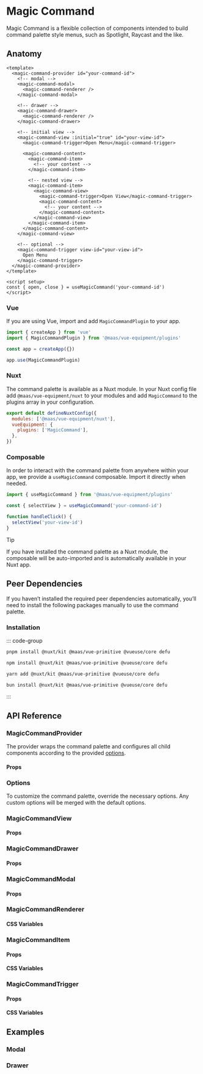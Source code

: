 # Magic Command

Magic Command is a flexible collection of components intended to build command palette style menus, such as Spotlight, Raycast and the like.

<component-preview src="./demo/DefaultDemo.vue"/>

<!--@include: @/apps/docs/src/content/snippets/overview.md-->

## Anatomy

```vue
<template>
  <magic-command-provider id="your-command-id">
    <!-- modal -->
    <magic-command-modal>
      <magic-command-renderer />
    </magic-command-modal>

    <!-- drawer -->
    <magic-command-drawer>
      <magic-command-renderer />
    </magic-command-drawer>

    <!-- initial view -->
    <magic-command-view :initial="true" id="your-view-id">
      <magic-command-trigger>Open Menu</magic-command-trigger>

      <magic-command-content>
        <magic-command-item>
          <!-- your content -->
        </magic-command-item>

        <!-- nested view -->
        <magic-command-item>
          <magic-command-view>
            <magic-command-trigger>Open View</magic-command-trigger>
            <magic-command-content>
              <!-- your content -->
            </magic-command-content>
          </magic-command-view>
        </magic-command-item>
      </magic-command-content>
    </magic-command-view>

    <!-- optional -->
    <magic-command-trigger view-id="your-view-id">
      Open Menu
    </magic-command-trigger>
  </magic-command-provider>
</template>

<script setup>
const { open, close } = useMagicCommand('your-command-id')
</script>
```

<!--@include: @/apps/docs/src/content/snippets/installation.md-->

### Vue

If you are using Vue, import and add `MagicCommandPlugin` to your app.

```js
import { createApp } from 'vue'
import { MagicCommandPlugin } from '@maas/vue-equipment/plugins'

const app = createApp({})

app.use(MagicCommandPlugin)
```

### Nuxt

The command palette is available as a Nuxt module. In your Nuxt config file add `@maas/vue-equipment/nuxt` to your modules and add `MagicCommand` to the plugins array in your configuration.

```js
export default defineNuxtConfig({
  modules: ['@maas/vue-equipment/nuxt'],
  vueEquipment: {
    plugins: ['MagicCommand'],
  },
})
```

### Composable

In order to interact with the command palette from anywhere within your app, we provide a `useMagicCommand` composable. Import it directly when needed.

```js
import { useMagicCommand } from '@maas/vue-equipment/plugins'

const { selectView } = useMagicCommand('your-command-id')

function handleClick() {
  selectView('your-view-id')
}
```

> [!TIP]
> If you have installed the command palette as a Nuxt module, the composable will be auto-imported and is automatically available in your Nuxt app.

## Peer Dependencies

If you haven’t installed the required peer dependencies automatically, you’ll need to install the following packages manually to use the command palette.

<ProseTable
  :columns="[
    { label: 'Package'},
  ]"
  :rows="[
    {
      items: [
        {
          label: '[@nuxt/kit](https://www.npmjs.com/package/@nuxt/kit)'
        }
      ]
    },
    {
      items: [
        {
          label: '[@maas/vue-primitive](https://www.npmjs.com/package/@maas/vue-primitive)'
        }
      ]
    },
    {
      items: [
        {
          label: '[@vueuse/core](https://www.npmjs.com/package/@vueuse/core)'
        }
      ]
    },
     {
      items: [
        {
          label: '[defu](https://www.npmjs.com/package/defu)'
        }
      ]
    },
  ]"
/>

### Installation

::: code-group

```sh [pnpm]
pnpm install @nuxt/kit @maas/vue-primitive @vueuse/core defu
```

```sh [npm]
npm install @nuxt/kit @maas/vue-primitive @vueuse/core defu
```

```sh [yarn]
yarn add @nuxt/kit @maas/vue-primitive @vueuse/core defu
```

```sh [bun]
bun install @nuxt/kit @maas/vue-primitive @vueuse/core defu
```

:::

## API Reference

### MagicCommandProvider

The provider wraps the command palette and configures all child components according to the provided [options](#options).

#### Props

<ProseTable 
  :columns="[
    { label: 'Prop' },
    { label: 'Type' },
    { label: 'Required' }
  ]"
  :rows="[
    {
      items: [
        {
          label: 'id',
          description: 'Providing an id is required. Can either be a string or a ref.'
        },
        {
          label: 'MaybeRef\<string\>',
          escape: true
        },
        {
          label: 'true'
        }
      ]
    },
    {
      items: [
        {
          label: 'asChild',
          description: 'Prevent the component from rendering and pass all functionality to a child element.'
        },
        {
          label: 'boolean'
        },
        {
          label: 'false'
        }
      ]
    },
    {
      items: [
        {
          label: 'options',
          description: 'Refer to the [options table](#options) for details.'
        },
        {
          label: 'MagicMenuOptions'
        },
        {
          label: 'false'
        }
      ]
    },
  ]"
/>

### Options

To customize the command palette, override the necessary options. Any custom options will be merged with the default options.

<ProseTable
:columns="[
{ label: 'Option' },
{ label: 'Type' },
{ label: 'Default' }
]"
:rows="[
  {
    items: [
      {
        label: 'debug',
        description: 'Set to true to get verbose error logs.',
      },
      { label: 'boolean' },
      { label: 'false' },
    ],
  },
  {
    items: [
      {
        label: 'transition.content',
        description: 'Override the transition name of the command content.',
      },
      { label: 'string' },
      { label: 'magic-command-content' },
    ],
  },
  {
    items: [
      {
        label: 'keyListener.open',
        description: 'Key combinations that will open the command menu.',
      },
      { label: 'string[] | false' },
      { label: '[\'Cmd+k\']' },
    ],
  },
  {
    items: [
      {
        label: 'keyListener.close',
        description: 'Key combinations that will close the command menu.',
      },
      { label: 'string[] | false' },
      { label: '[\'Escape\']' },
    ],
  },
  {
    items: [
      {
        label: 'keyListener.next',
        description: 'Key combinations that will select the next item.',
      },
      { label: 'string[] | false' },
      { label: '[\'ArrowDown\']' },
    ],
  },
  {
    items: [
      {
        label: 'keyListener.prev',
        description: 'Key combinations that will select the previous item.',
      },
      { label: 'string[] | false' },
      { label: '[\'ArrowUp\']' },
    ],
  },
  {
    items: [
      {
        label: 'keyListener.enter',
        description:
          'Key combinations that will trigger `MagicCommandTrigger` when active.',
      },
      { label: 'string[] | false' },
      { label: '[\'Enter\']' },
    ],
  },
  {
    items: [
      {
        label: 'loop',
        description:
          'Whether to loop through items when reaching the end of the list.',
      },
      { label: 'boolean' },
      { label: 'false' },
    ],
  },
]"
/>

### MagicCommandView

#### Props

<ProseTable 
  :columns="[
    { label: 'Prop' },
    { label: 'Type' },
    { label: 'Required' }
  ]"
  :rows="[
    {
      items: [
        {
          label: 'id',
          description: 'Providing an id is optional. Neccessary for interacting with the view through `useMagicCommand`.'
        },
        {
          label: 'MaybeRef\<string\>',
          escape: true
        },
        {
          label: 'false'
        }
      ]
    },
    {
      items: [
        {
          label: 'initial',
          description: 'When set to `true` this view will be visible when opening the command palette.'
        },
       {
          label: 'boolean'
        },
        {
          label: 'false'
        }
      ]
    },
  ]"
/>

### MagicCommandDrawer

#### Props

<ProseTable 
  :columns="[
    { label: 'Prop' },
    { label: 'Type' },
    { label: 'Required' }
  ]"
  :rows="[
    {
      items: [
        {
          label: 'Options',
          description: 'Refer to the MagicDrawer [options table](/plugins/MagicDrawer#options) for details. '
        },
        {
          label: 'MagicCommandDrawerOptions',
        },
        {
          label: 'false'
        }
      ]
    }
  ]"
/>

### MagicCommandModal

#### Props

<ProseTable 
  :columns="[
    { label: 'Prop' },
    { label: 'Type' },
    { label: 'Required' }
  ]"
  :rows="[
    {
      items: [
        {
          label: 'Options',
          description: 'Refer to the MagicModal [options table](/plugins/MagicModal#options) for details. '
        },
        {
          label: 'MagicCommandModalOptions',
        },
        {
          label: 'false'
        }
      ]
    }
  ]"
/>

### MagicCommandRenderer

#### CSS Variables

<ProseTable
  :columns="[
    { label: 'Variable' },
    { label: 'Default' },
  ]"
  :rows="[
    {
      items: [
        {
          label: '--magic-command-renderer-width'
        },
        {
          label: '100%'
        },
      ]
    },
    {
      items: [
        {
          label: '--magic-command-renderer-height'
        },
        {
          label: '100%'
        },
      ]
    }
  ]"
/>

### MagicCommandItem

#### Props

<ProseTable 
  :columns="[
    { label: 'Prop' },
    { label: 'Type' },
    { label: 'Required' }
  ]"
  :rows="[
    {
      items: [
        {
          label: 'id',
          description: 'Providing an id is optional.'
        },
        {
          label: 'string'
        },
        {
          label: 'false'
        }
      ]
    },
    {
      items: [
        {
          label: 'disabled',
          description: 'Disable the command item.'
        },
        {
          label: 'boolean'
        },
        {
          label: 'false'
        }
      ]
    }
  ]"
/>

#### CSS Variables

<ProseTable
  :columns="[
    { label: 'Variable' },
    { label: 'Default' },
  ]"
  :rows="[
    {
      items: [
        {
          label: '--magic-command-item-cursor'
        },
        {
          label: 'default'
        },
      ]
    }
  ]"
/>

### MagicCommandTrigger

#### Props

<ProseTable 
  :columns="[
    { label: 'Prop' },
    { label: 'Type' },
    { label: 'Required' }
  ]"
  :rows="[
    {
      items: [
        {
          label: 'viewId',
          description: 'Optionally pass the `viewId` of the related view. Can be omitted if the component is nested under `MagicCommandView`.'
        },
        {
          label: 'string'
        },
        {
          label: 'false'
        }
      ]
    },
    {
      items: [
        {
          label: 'disabled',
          description: 'Disable the trigger.'
        },
        {
          label: 'boolean'
        },
        {
          label: 'false'
        }
      ]
    },
    {
      items: [
        {
          label: 'active',
          description: 'Force active state. If the trigger is nested inside `MagicCommandItem`, it will inherit its active state, which in return activates the '
        },
        {
          label: 'boolean'
        },
        {
          label: 'false'
        }
      ]
    },
    {
      items: [
        {
          label: 'trigger',
          description: 'Override the interactions that activate the trigger.'
        },
        {
          label: 'Interaction[]',
          description: 'Array<\'click\' | \'mouseenter\'>',
        },
        {
          label: 'false'
        }
      ]
    },
    {
      items: [
        {
          label: 'Action',
          description: 'Choose if the trigger opens or closes the related view.'
        },
        {
          label: 'Action',
          description: '\'open\' | \'close\'',
        },
        {
          label: 'false'
        }
      ]
    },
    {
      items: [
        {
          label: 'asChild',
          description: 'Prevent the component from rendering and pass all functionality to a child element.'
        },
        {
          label: 'boolean'
        },
        {
          label: 'false'
        }
      ]
    }
  ]"
/>

<ProseTable
  :columns="[
    { label: 'Variable' },
    { label: 'Default' },
  ]"
  :rows="[
    {
      items: [
        {
          label: '--magic-command-trigger-cursor'
        },
        {
          label: 'pointer'
        },
      ]
    }
  ]"
/>

#### CSS Variables

<ProseTable
  :columns="[
    { label: 'Variable' },
    { label: 'Default' },
  ]"
  :rows="[
    {
      items: [
        {
          label: '--magic-command-trigger-cursor'
        },
        {
          label: 'pointer'
        },
      ]
    }
  ]"
/>

## Examples

### Modal

<component-preview src="./demo/ModalDemo.vue"/>

### Drawer

<component-preview src="./demo/DrawerDemo.vue"/>
